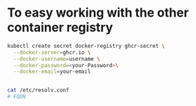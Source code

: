 
# To easy working with the other container registry
```bash
kubectl create secret docker-registry ghcr-secret \
  --docker-server=ghcr.io \
  --docker-username=username \
  --docker-password=<your-Password>\
  --docker-email=your-email

```

```bash

cat /etc/resolv.conf 
# FQDN

```